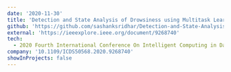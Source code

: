 ```yaml
---
date: '2020-11-30'
title: 'Detection and State Analysis of Drowsiness using Multitask Learning with Neural Networks'
github: 'https://github.com/sashanksridhar/Detection-and-State-Analysis-of-Drowsiness-using-Multitask-Learning-with-Neural-Networks'
external: 'https://ieeexplore.ieee.org/document/9268740'
tech:
  - 2020 Fourth International Conference On Intelligent Computing in Data Sciences (ICDS)
company: '10.1109/ICDS50568.2020.9268740'
showInProjects: false
---
```

